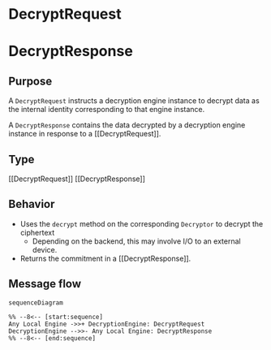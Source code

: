 <div class="message" markdown>


# DecryptRequest

# DecryptResponse

## Purpose


<!-- --8<-- [start:purpose] -->
A `DecryptRequest` instructs a decryption engine instance to decrypt data as the internal identity corresponding to that engine instance.

A `DecryptResponse` contains the data decrypted by a decryption engine instance in response to a [[DecryptRequest]].
<!-- --8<-- [end:purpose] -->

## Type


<!-- --8<-- [start:type] -->
[[DecryptRequest]]
[[DecryptResponse]]
<!-- --8<-- [end:type] -->

## Behavior


<!-- --8<-- [start:behavior] -->
- Uses the `decrypt` method on the corresponding `Decryptor` to decrypt the ciphertext
    - Depending on the backend, this may involve I/O to an external device.
- Returns the commitment in a [[DecryptResponse]].
<!-- --8<-- [end:behavior] -->

## Message flow


<!-- --8<-- [start:messages] -->
```mermaid
sequenceDiagram

%% --8<-- [start:sequence]
Any Local Engine ->>+ DecryptionEngine: DecryptRequest
DecryptionEngine -->>- Any Local Engine: DecryptResponse
%% --8<-- [end:sequence]
```
<!-- --8<-- [end:messages] -->

</div>
